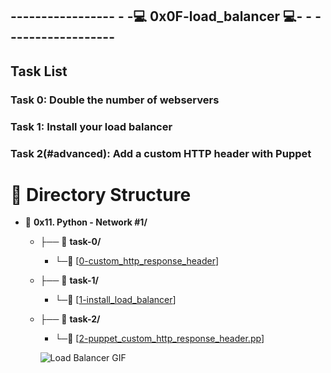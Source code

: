 ## ----------------- - -💻 0x0F-load_balancer 💻- - ------------------

## Task List

### Task 0: Double the number of webservers

### Task 1: Install your load balancer

### Task 2(#advanced): Add a custom HTTP header with Puppet

# 📁 Directory Structure

- 📂 **0x11. Python - Network #1/**
  - ├── 📂 **task-0/**
    - └─🔐 [[0-custom_http_response_header](https://github.com/HichamLuffy/alx-system_engineering-devops/blob/master/0x0F-load_balancer/0-custom_http_response_header)]
  - ├── 📂 **task-1/**
    - └─🔑 [[1-install_load_balancer](https://github.com/HichamLuffy/alx-system_engineering-devops/blob/master/0x0F-load_balancer/1-install_load_balancer)]
  - ├── 📂 **task-2/**
    - └─📧 [[2-puppet_custom_http_response_header.pp](https://github.com/HichamLuffy/alx-system_engineering-devops/blob/master/0x0F-load_balancer/2-puppet_custom_http_response_header.pp)]


    ![Load Balancer GIF](https://media.giphy.com/media/52qtwCtj9OLTi/giphy.gif)

